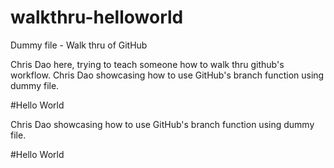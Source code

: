 # walkthru-helloworld
Dummy file - Walk thru of GitHub

Chris Dao here, trying to teach someone how to walk thru github's workflow.
Chris Dao showcasing how to use GitHub's branch function using dummy file. 

#Hello World




Chris Dao showcasing how to use GitHub's branch function using dummy file. 

#Hello World